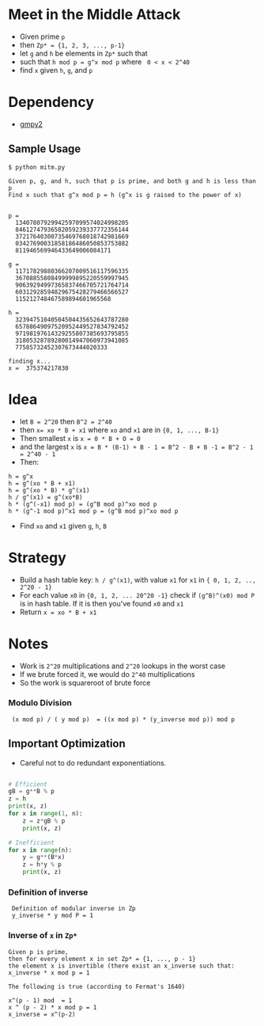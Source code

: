 # Meet in the Middle Attack
- Given prime `p`
- then `Zp* = {1, 2, 3, ..., p-1}`
- let `g` and `h` be elements in `Zp*` such that
- such that `h mod p = g^x mod p` where ` 0 < x < 2^40`
- find `x` given `h`, `g`, and `p`

# Dependency
- [gmpy2](https://gmpy2.readthedocs.io/en/latest/mpz.html)

## Sample Usage

```
$ python mitm.py

Given p, g, and h, such that p is prime, and both g and h is less than p
Find x such that g^x mod p = h (g^x is g raised to the power of x)


p =
  13407807929942597099574024998205
  84612747936582059239337772356144
  37217640300735469768018742981669
  03427690031858186486050853753882
  811946569946433649006084171

g =
  11717829880366207009516117596335
  36708855808499999895220559997945
  90639294997365837466705721764714
  60312928594829675428279466566527
  115212748467589894601965568

h =
  32394751040504504435652643787280
  65788649097520952449527834792452
  97198197614329255807385693795855
  31805328789280014947060973941085
  77585732452307673444020333

finding x...
x =  375374217830
```

# Idea
- let `B = 2^20` then `B^2 = 2^40`
- then `x= xo * B + x1` where `xo` and `x1` are in `{0, 1, ..., B-1}`
- Then smallest `x` is `x = 0 * B + O = 0`
- and the largest `x` is `x = B * (B-1) + B - 1 = B^2 - B + B -1 = B^2 - 1 = 2^40 - 1`
- Then:
```
h = g^x
h = g^(xo * B + x1)
h = g^(xo * B) * g^(x1)
h / g^(x1) = g^(xo*B)
h * (g^(-x1) mod p) = (g^B mod p)^xo mod p
h * (g^-1 mod p)^x1 mod p = (g^B mod p)^xo mod p
```
- Find `xo` and `x1` given `g`, `h`, `B`

# Strategy
- Build a hash table key: `h / g^(x1)`, with value `x1` for `x1` in `{ 0, 1, 2, .., 2^20 - 1}`
- For each value `x0` in `{0, 1, 2, ... 20^20 -1}` check if `(g^B)^(x0) mod P` is in hash table. If it is then you've found `x0` and `x1`
- Return `x = xo * B + x1`

# Notes
- Work is `2^20` multiplications and `2^20` lookups in the worst case
- If we brute forced it, we would do `2^40` multiplications
- So the work is squareroot of brute force

### Modulo Division
```
 (x mod p) / ( y mod p)  = ((x mod p) * (y_inverse mod p)) mod p

```

## Important Optimization
- Careful not to do redundant exponentiations.
``` python

# Efficient
gB = g**B % p
z = h
print(x, z)
for x in range(1, n):
    z = z*gB % p
    print(x, z)

# Inefficient
for x in range(n):
    y = g**(B*x)
    z = h*y % p
    print(x, z)


```

### Definition of inverse
```
 Definition of modular inverse in Zp
 y_inverse * y mod P = 1
```

### Inverse of  `x` in `Zp*`
```
Given p is prime,
then for every element x in set Zp* = {1, ..., p - 1}
the element x is invertible (there exist an x_inverse such that:
x_inverse * x mod p = 1

The following is true (according to Fermat's 1640)

x^(p - 1) mod  = 1
x ^ (p - 2) * x mod p = 1
x_inverse = x^(p-2)

 ```

